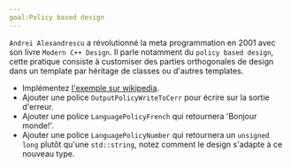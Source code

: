 ```yaml
---
goal:Policy based design
---
```

`Andrei Alexandrescu` a révolutionné la meta programmation en 2001 avec son livre `Modern C++ Design`.
Il parle notamment du `policy based design`, cette pratique consiste à customiser des parties orthogonales de design dans un template par héritage de classes ou d'autres templates.

- Implémentez [l'exemple sur wikipedia](http://en.wikipedia.org/wiki/Policy-based_design#Simple_example).
- Ajouter une police `OutputPolicyWriteToCerr` pour écrire sur la sortie d'erreur.
- Ajouter une police `LanguagePolicyFrench` qui retournera 'Bonjour monde!'.
- Ajouter une police `LanguagePolicyNumber` qui retournera un `unsigned long` plutôt qu'une `std::string`, notez comment le design s'adapte à ce nouveau type.
